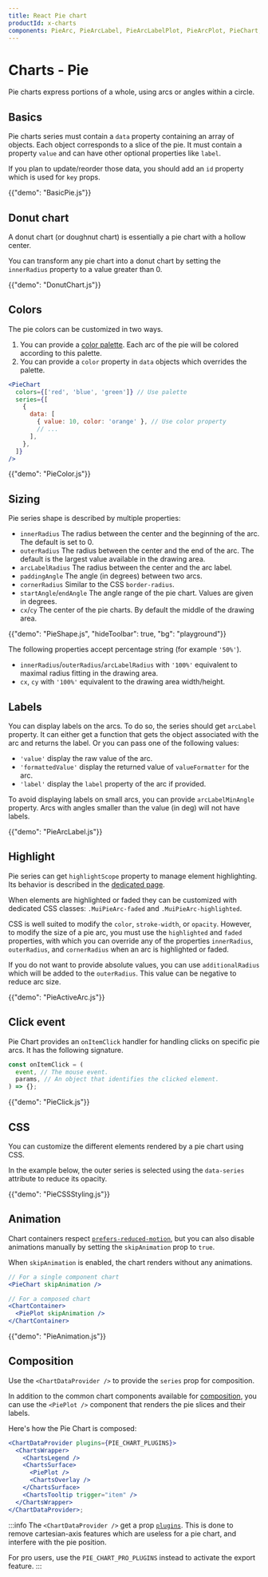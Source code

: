 ```yaml
---
title: React Pie chart
productId: x-charts
components: PieArc, PieArcLabel, PieArcLabelPlot, PieArcPlot, PieChart, PiePlot, PieChartPro, ChartsWrapper
---
```


# Charts - Pie

<p class="description">Pie charts express portions of a whole, using arcs or angles within a circle.</p>

## Basics

Pie charts series must contain a `data` property containing an array of objects.
Each object corresponds to a slice of the pie.
It must contain a property `value` and can have other optional properties like `label`.

If you plan to update/reorder those data, you should add an `id` property which is used for `key` props.

{{"demo": "BasicPie.js"}}

## Donut chart

A donut chart (or doughnut chart) is essentially a pie chart with a hollow center.

You can transform any pie chart into a donut chart by setting the `innerRadius` property to a value greater than 0.

{{"demo": "DonutChart.js"}}

## Colors

The pie colors can be customized in two ways.

1. You can provide a [color palette](/x/react-charts/styling/#color-palette). Each arc of the pie will be colored according to this palette.
2. You can provide a `color` property in `data` objects which overrides the palette.

```jsx
<PieChart
  colors={['red', 'blue', 'green']} // Use palette
  series={[
    {
      data: [
        { value: 10, color: 'orange' }, // Use color property
        // ...
      ],
    },
  ]}
/>
```

{{"demo": "PieColor.js"}}

## Sizing

Pie series shape is described by multiple properties:

- `innerRadius` The radius between the center and the beginning of the arc. The default is set to 0.
- `outerRadius` The radius between the center and the end of the arc. The default is the largest value available in the drawing area.
- `arcLabelRadius` The radius between the center and the arc label.
- `paddingAngle` The angle (in degrees) between two arcs.
- `cornerRadius` Similar to the CSS `border-radius`.
- `startAngle`/`endAngle` The angle range of the pie chart. Values are given in degrees.
- `cx`/`cy` The center of the pie charts. By default the middle of the drawing area.

{{"demo": "PieShape.js", "hideToolbar": true, "bg": "playground"}}

The following properties accept percentage string (for example `'50%'`).

- `innerRadius`/`outerRadius`/`arcLabelRadius` with `'100%'` equivalent to maximal radius fitting in the drawing area.
- `cx`, `cy` with `'100%'` equivalent to the drawing area width/height.

## Labels

You can display labels on the arcs.
To do so, the series should get `arcLabel` property.
It can either get a function that gets the object associated with the arc and returns the label.
Or you can pass one of the following values:

- `'value'` display the raw value of the arc.
- `'formattedValue'` display the returned value of `valueFormatter` for the arc.
- `'label'` display the `label` property of the arc if provided.

To avoid displaying labels on small arcs, you can provide `arcLabelMinAngle` property.
Arcs with angles smaller than the value (in deg) will not have labels.

{{"demo": "PieArcLabel.js"}}

## Highlight

Pie series can get `highlightScope` property to manage element highlighting.
Its behavior is described in the [dedicated page](/x/react-charts/highlighting/#highlighting-series).

When elements are highlighted or faded they can be customized with dedicated CSS classes: `.MuiPieArc-faded` and `.MuiPieArc-highlighted`.

CSS is well suited to modify the `color`, `stroke-width`, or `opacity`.
However, to modify the size of a pie arc, you must use the `highlighted` and `faded` properties, with which you can override any of the properties `innerRadius`, `outerRadius`, and `cornerRadius` when an arc is highlighted or faded.

If you do not want to provide absolute values, you can use `additionalRadius` which will be added to the `outerRadius`.
This value can be negative to reduce arc size.

{{"demo": "PieActiveArc.js"}}

## Click event

Pie Chart provides an `onItemClick` handler for handling clicks on specific pie arcs.
It has the following signature.

```js
const onItemClick = (
  event, // The mouse event.
  params, // An object that identifies the clicked element.
) => {};
```

{{"demo": "PieClick.js"}}

## CSS

You can customize the different elements rendered by a pie chart using CSS.

In the example below, the outer series is selected using the `data-series` attribute to reduce its opacity.

{{"demo": "PieCSSStyling.js"}}

## Animation

Chart containers respect [`prefers-reduced-motion`](https://developer.mozilla.org/en-US/docs/Web/CSS/@media/prefers-reduced-motion), but you can also disable animations manually by setting the `skipAnimation` prop to `true`.

When `skipAnimation` is enabled, the chart renders without any animations.

```jsx
// For a single component chart
<PieChart skipAnimation />

// For a composed chart
<ChartContainer>
  <PiePlot skipAnimation />
</ChartContainer>
```

{{"demo": "PieAnimation.js"}}

## Composition

Use the `<ChartDataProvider />` to provide the `series` prop for composition.

In addition to the common chart components available for [composition](/x/react-charts/composition/), you can use the `<PiePlot />` component that renders the pie slices and their labels.

Here's how the Pie Chart is composed:

```jsx
<ChartDataProvider plugins={PIE_CHART_PLUGINS}>
  <ChartsWrapper>
    <ChartsLegend />
    <ChartsSurface>
      <PiePlot />
      <ChartsOverlay />
    </ChartsSurface>
    <ChartsTooltip trigger="item" />
  </ChartsWrapper>
</ChartDataProvider>;
```

:::info
The `<ChartDataProvider />` get a prop [`plugins`](/x/react-charts/plugins).
This is done to remove cartesian-axis features which are useless for a pie chart, and interfere with the pie position.

For pro users, use the `PIE_CHART_PRO_PLUGINS` instead to activate the export feature.
:::

